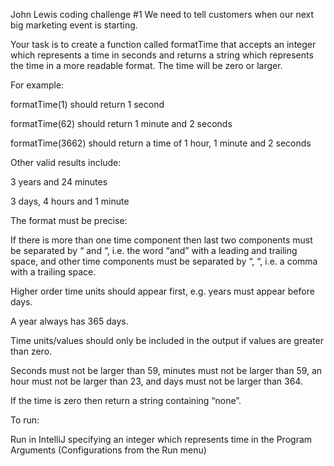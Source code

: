 John Lewis coding challenge #1
We need to tell customers when our next big marketing event is starting.


Your task is to create a function called formatTime that accepts an integer which represents a time in seconds and returns a string which represents the time in a more readable format. The time will be zero or larger.


For example:


formatTime(1) should return 1 second

formatTime(62) should return 1 minute and 2 seconds

formatTime(3662) should return a time of 1 hour, 1 minute and 2 seconds


Other valid results include:

3 years and 24 minutes

3 days, 4 hours and 1 minute


The format must be precise:

If there is more than one time component then last two components must be separated by “ and “, i.e. the word “and” with a leading and trailing space, and other time components must be separated by “, “, i.e. a comma with a trailing space.

Higher order time units should appear first, e.g. years must appear before days.

A year always has 365 days.

Time units/values should only be included in the output if values are greater than zero.

Seconds must not be larger than 59, minutes must not be larger than 59, an hour must not be larger than 23, and days must not be larger than 364. 

If the time is zero then return a string containing “none”.

To run:

Run in IntelliJ specifying an integer which represents time in the Program Arguments (Configurations from the Run menu)
